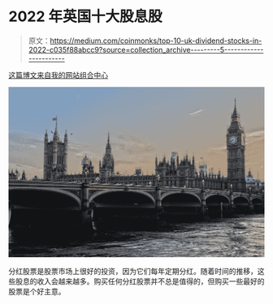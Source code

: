 # 2022 年英国十大股息股

> 原文：<https://medium.com/coinmonks/top-10-uk-dividend-stocks-in-2022-c035f88abcc9?source=collection_archive---------5----------------------->

[这篇博文来自我的网站组合中心](http://www.portfolio-hub.co.uk)

![](img/c6ba21de7abebda874a79a4d88b44c7b.png)

分红股票是股票市场上很好的投资，因为它们每年定期分红。随着时间的推移，这些股息的收入会越来越多。购买任何分红股票并不总是值得的，但购买一些最好的股票是个好主意。